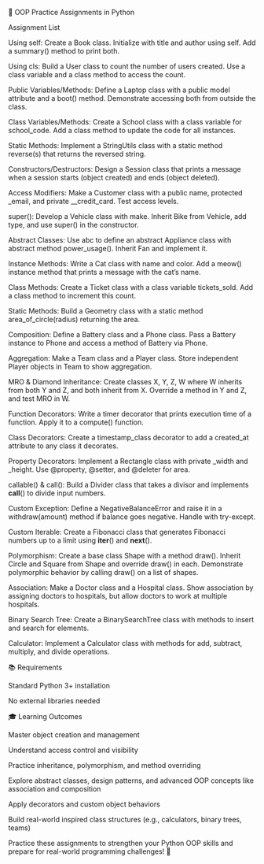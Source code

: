 🧠 OOP Practice Assignments in Python

Assignment List

Using self:
Create a Book class. Initialize with title and author using self. Add a summary() method to print both.

Using cls:
Build a User class to count the number of users created. Use a class variable and a class method to access the count.

Public Variables/Methods:
Define a Laptop class with a public model attribute and a boot() method. Demonstrate accessing both from outside the class.

Class Variables/Methods:
Create a School class with a class variable for school_code. Add a class method to update the code for all instances.

Static Methods:
Implement a StringUtils class with a static method reverse(s) that returns the reversed string.

Constructors/Destructors:
Design a Session class that prints a message when a session starts (object created) and ends (object deleted).

Access Modifiers:
Make a Customer class with a public name, protected _email, and private __credit_card. Test access levels.

super():
Develop a Vehicle class with make. Inherit Bike from Vehicle, add type, and use super() in the constructor.

Abstract Classes:
Use abc to define an abstract Appliance class with abstract method power_usage(). Inherit Fan and implement it.

Instance Methods:
Write a Cat class with name and color. Add a meow() instance method that prints a message with the cat’s name.

Class Methods:
Create a Ticket class with a class variable tickets_sold. Add a class method to increment this count.

Static Methods:
Build a Geometry class with a static method area_of_circle(radius) returning the area.

Composition:
Define a Battery class and a Phone class. Pass a Battery instance to Phone and access a method of Battery via Phone.

Aggregation:
Make a Team class and a Player class. Store independent Player objects in Team to show aggregation.

MRO & Diamond Inheritance:
Create classes X, Y, Z, W where W inherits from both Y and Z, and both inherit from X. Override a method in Y and Z, and test MRO in W.

Function Decorators:
Write a timer decorator that prints execution time of a function. Apply it to a compute() function.

Class Decorators:
Create a timestamp_class decorator to add a created_at attribute to any class it decorates.

Property Decorators:
Implement a Rectangle class with private _width and _height. Use @property, @setter, and @deleter for area.

callable() & call():
Build a Divider class that takes a divisor and implements __call__() to divide input numbers.

Custom Exception:
Define a NegativeBalanceError and raise it in a withdraw(amount) method if balance goes negative. Handle with try-except.

Custom Iterable:
Create a Fibonacci class that generates Fibonacci numbers up to a limit using __iter__() and __next__().

Polymorphism:
Create a base class Shape with a method draw(). Inherit Circle and Square from Shape and override draw() in each. Demonstrate polymorphic behavior by calling draw() on a list of shapes.

Association:
Make a Doctor class and a Hospital class. Show association by assigning doctors to hospitals, but allow doctors to work at multiple hospitals.

Binary Search Tree:
Create a BinarySearchTree class with methods to insert and search for elements.

Calculator:
Implement a Calculator class with methods for add, subtract, multiply, and divide operations.

📚 Requirements

Standard Python 3+ installation

No external libraries needed

🎓 Learning Outcomes

Master object creation and management

Understand access control and visibility

Practice inheritance, polymorphism, and method overriding

Explore abstract classes, design patterns, and advanced OOP concepts like association and composition

Apply decorators and custom object behaviors

Build real-world inspired class structures (e.g., calculators, binary trees, teams)



Practice these assignments to strengthen your Python OOP skills and prepare for real-world programming challenges! 🚀
